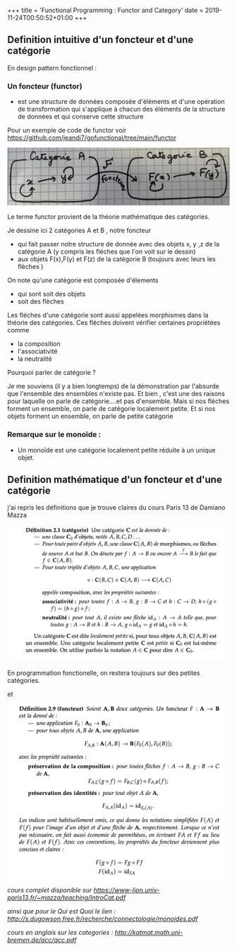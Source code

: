 +++
title = 'Functional Programming : Functor and Category' 
date = 2019-11-24T00:50:52+01:00
+++

## Definition intuitive d'un foncteur et d'une catégorie

En design pattern fonctionnel : 

### Un foncteur (functor) 
- est une structure de données composée d'éléments et d'une opération de transformation 
qui s'applique à chacun des éléments de la structure de données et qui conserve cette structure

Pour un exemple de code de functor voir https://github.com/jeandi7/gofunctional/tree/main/functor

![image info](./images/category.png)

Le terme functor provient de la théorie mathématique des catégories.

Je dessine ici 2 catégories A et B , notre foncteur 
- qui  fait passer notre structure de donnée avec des objets x, y ,z de la catégorie A  (y compris les fléches que l'on voit sur le dessin)  
- aux objets F(x),F(y) et F(z) de la catégorie B (toujours avec leurs les flèches )

On note qu'une catégorie est composée d'élements 
- qui sont soit des objets 
- soit des flèches

Les fléches d'une catégorie sont aussi appelées morphismes dans la théorie des catégories.
Ces fléches doivent vérifier certaines propriétées comme
- la composition
- l'associativité
- la neutralité

Pourquoi parler de catégorie ? 

<p> Je me souviens (il y a bien longtemps) de la démonstration par l'absurde que l'ensemble des ensembles n'existe pas.
Et bien , c'est une des raisons pour laquelle on parle de catégorie....et pas d'ensemble.
Mais si nos fléches  forment un ensemble, on parle de catégorie localement petite.
Et si nos objets forment un ensemble, on parle de petite catégorie </p>


### Remarque sur le monoïde : 

- Un monoïde est une catégorie localement petite réduite à un unique objet.


## Definition mathématique d'un foncteur et d'une catégorie


j'ai repris les définitions que je trouve claires du cours Paris 13 de Damiano Mazza

![image info](./images/categoryDef.png)

En programmation fonctionelle, on restera toujours sur des petites catégories.

et

![image info](./images/foncteurDef.png)

_cours complet disponible sur https://www-lipn.univ-paris13.fr/~mazza/teaching/IntroCat.pdf_

_ainsi que pour le Qui est Quoi le lien :_
_http://s.dugowson.free.fr/recherche/connectologie/monoides.pdf_

_cours en anglais sur les categories : http://katmat.math.uni-bremen.de/acc/acc.pdf_